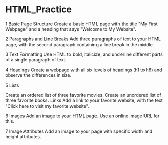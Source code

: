 # HTML_Practice

1 Basic Page Structure
Create a basic HTML page with the title "My First Webpage" and a heading that says "Welcome to My Website".

2 Paragraphs and Line Breaks
Add three paragraphs of text to your HTML page, with the second paragraph containing a line break in the middle.

3 Text Formatting
Use HTML to bold, italicize, and underline different parts of a single paragraph of text.

4 Headings
Create a webpage with all six levels of headings (h1 to h6) and observe the differences in size.

5 Lists

Create an ordered list of three favorite movies.
Create an unordered list of three favorite books.
Links
Add a link to your favorite website, with the text "Click here to visit my favorite website".

6 Images
Add an image to your HTML page. Use an online image URL for this.

7 Image Attributes
Add an image to your page with specific width and height attributes.
